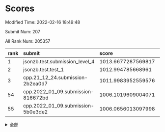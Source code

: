 # Scores

Modified Time: 2022-02-16 18:49:48

Submit Num: 207

All Rank Num: 205357

| rank |               submit               |       score        |       sigma        | pk_num |
| :--- | :--------------------------------- | :----------------- | :----------------- | :----- |
| 1    | jsonzb.test.submission_level_4     | 1013.6677287569817 | 0.8238995043282463 | 3970   |
| 2    | jsonzb.test.test_1                 | 1012.994785668961  | 0.8160350837561037 | 3962   |
| 3    | cpp.21_12_24.submission-2b2ea0d7   | 1011.9983952559576 | 0.8013329542561934 | 3968   |
| 54   | cpp.2022_01_09.submission-816672bd | 1006.1019609004071 | 0.7226989973145478 | 3969   |
| 55   | cpp.2022_01_09.submission-5b0e3de2 | 1006.0656013097998 | 0.7413981621259795 | 3968   |


<details>
<summary>全部</summary>

| rank |                 submit                 |       score        |       sigma        | pk_num |
| :--- | :------------------------------------- | :----------------- | :----------------- | :----- |
| 1    | jsonzb.test.submission_level_4         | 1013.6677287569817 | 0.8238995043282463 | 3970   |
| 2    | jsonzb.test.test_1                     | 1012.994785668961  | 0.8160350837561037 | 3962   |
| 3    | cpp.21_12_24.submission-2b2ea0d7       | 1011.9983952559576 | 0.8013329542561934 | 3968   |
| 4    | gobigger.level_3.submission_level_3_43 | 1011.6789496473707 | 0.780967568499824  | 3971   |
| 5    | gobigger.level_3.submission_level_3_18 | 1011.4502461958626 | 0.7635747921167021 | 3974   |
| 6    | gobigger.level_3.submission_level_3_24 | 1011.2914548879405 | 0.7773975491580984 | 3968   |
| 7    | gobigger.level_3.submission_level_3_3  | 1010.9984242783623 | 0.7720616378892966 | 3967   |
| 8    | gobigger.level_3.submission_level_3_16 | 1010.8962846149659 | 0.7643785295276859 | 3969   |
| 9    | gobigger.level_3.submission_level_3_20 | 1010.8590111857292 | 0.7819494397612408 | 3971   |
| 10   | gobigger.level_3.submission_level_3_8  | 1010.8331450650835 | 0.7652405535922234 | 3969   |
| 11   | gobigger.level_3.submission_level_3_49 | 1010.7328877194354 | 0.7736234330287377 | 3971   |
| 12   | gobigger.level_3.submission_level_3_46 | 1010.5818309862162 | 0.7777811289952473 | 3966   |
| 13   | gobigger.level_3.submission_level_3_28 | 1010.5558541188431 | 0.7667873229495378 | 3971   |
| 14   | gobigger.level_3.submission_level_3_29 | 1010.4470039608733 | 0.7824597695677185 | 3969   |
| 15   | gobigger.level_3.submission_level_3_10 | 1010.3645937841669 | 0.7683482995770602 | 3972   |
| 16   | gobigger.level_3.submission_level_3_25 | 1010.3103501771858 | 0.7478088252528516 | 3967   |
| 17   | gobigger.level_3.submission_level_3_45 | 1010.2070345592508 | 0.7904804591621932 | 3966   |
| 18   | gobigger.level_3.submission_level_3_30 | 1010.1467691338122 | 0.7526076269883988 | 3969   |
| 19   | gobigger.level_3.submission_level_3_26 | 1010.1405446521101 | 0.7710212249601303 | 3969   |
| 20   | gobigger.level_3.submission_level_3_15 | 1010.1312136507119 | 0.7596534284942843 | 3976   |
| 21   | gobigger.level_3.submission_level_3_22 | 1010.063450563464  | 0.7651255347694429 | 3970   |
| 22   | gobigger.level_3.submission_level_3_14 | 1010.0497323802964 | 0.7696403837564165 | 3968   |
| 23   | gobigger.level_3.submission_level_3_41 | 1010.0137228106151 | 0.7649032801799309 | 3972   |
| 24   | gobigger.level_3.submission_level_3_17 | 1009.9575242619812 | 0.7815020225643942 | 3965   |
| 25   | gobigger.level_3.submission_level_3_9  | 1009.9387483166033 | 0.7473572262628976 | 3971   |
| 26   | gobigger.level_3.submission_level_3_19 | 1009.8939418339376 | 0.7369183690686086 | 3967   |
| 27   | gobigger.level_3.submission_level_3_0  | 1009.8597169239072 | 0.7619802520237994 | 3965   |
| 28   | gobigger.level_3.submission_level_3_11 | 1009.779788723397  | 0.7435890797547031 | 3970   |
| 29   | gobigger.level_3.submission_level_3_38 | 1009.7781481850361 | 0.7356681551295141 | 3963   |
| 30   | gobigger.level_3.submission_level_3_37 | 1009.7678070451299 | 0.7471131967854803 | 3968   |
| 31   | gobigger.level_3.submission_level_3_1  | 1009.7396010696639 | 0.7668396902767513 | 3972   |
| 32   | gobigger.level_3.submission_level_3_13 | 1009.6956882444879 | 0.7361677814275764 | 3966   |
| 33   | gobigger.level_3.submission_level_3_6  | 1009.6602771272989 | 0.7410191166601103 | 3967   |
| 34   | gobigger.level_3.submission_level_3_32 | 1009.6315120113925 | 0.7656300837615614 | 3968   |
| 35   | gobigger.level_3.submission_level_3_44 | 1009.5263096073556 | 0.7266390251717416 | 3969   |
| 36   | gobigger.level_3.submission_level_3_40 | 1009.4890964755524 | 0.7594532683627675 | 3970   |
| 37   | gobigger.level_3.submission_level_3_2  | 1009.4529430452993 | 0.7422874876724403 | 3970   |
| 38   | gobigger.level_3.submission_level_3_42 | 1009.3665799065875 | 0.7523977611801045 | 3973   |
| 39   | gobigger.level_3.submission_level_3_7  | 1009.3369531703171 | 0.7361321460043349 | 3971   |
| 40   | gobigger.level_3.submission_level_3_21 | 1009.3286263303964 | 0.7486066342198855 | 3965   |
| 41   | gobigger.level_3.submission_level_3_34 | 1009.3018078426373 | 0.755766269511374  | 3969   |
| 42   | gobigger.level_3.submission_level_3_33 | 1009.2999280368471 | 0.7369097918566008 | 3970   |
| 43   | gobigger.level_3.submission_level_3_23 | 1009.185785726117  | 0.7597956991032426 | 3969   |
| 44   | gobigger.level_3.submission_level_3_47 | 1009.0854812038532 | 0.7294874528877177 | 3965   |
| 45   | gobigger.level_3.submission_level_3_27 | 1009.0619164012367 | 0.7714408801393376 | 3966   |
| 46   | gobigger.level_3.submission_level_3_39 | 1008.8614572609733 | 0.7543747491337289 | 3966   |
| 47   | gobigger.level_3.submission_level_3_36 | 1008.6735643846129 | 0.7476352336827272 | 3968   |
| 48   | gobigger.level_3.submission_level_3_31 | 1008.6249302247671 | 0.759933620514396  | 3969   |
| 49   | gobigger.level_3.submission_level_3_4  | 1008.6105766981143 | 0.7285899587235968 | 3971   |
| 50   | gobigger.level_3.submission_level_3_5  | 1008.6034776798273 | 0.7311560901876917 | 3970   |
| 51   | gobigger.level_3.submission_level_3_35 | 1008.5596908582368 | 0.7306426648141109 | 3967   |
| 52   | gobigger.level_3.submission_level_3_12 | 1008.4417642644734 | 0.7486033640208354 | 3970   |
| 53   | gobigger.level_3.submission_level_3_48 | 1008.1198517225847 | 0.7699382043572873 | 3961   |
| 54   | cpp.2022_01_09.submission-816672bd     | 1006.1019609004071 | 0.7226989973145478 | 3969   |
| 55   | cpp.2022_01_09.submission-5b0e3de2     | 1006.0656013097998 | 0.7413981621259795 | 3968   |
| 56   | gobigger.level_1.submission_level_1_20 | 1004.9547636311215 | 0.7148243523680929 | 3972   |
| 57   | gobigger.level_1.submission_level_1_35 | 1004.6486845921856 | 0.7124644045565516 | 3972   |
| 58   | gobigger.level_1.submission_level_1_30 | 1004.3746849227726 | 0.7138998331854547 | 3966   |
| 59   | gobigger.level_1.submission_level_1_6  | 1004.278069344039  | 0.723679687419775  | 3967   |
| 60   | gobigger.level_1.submission_level_1_13 | 1004.1948521713756 | 0.7169692435148618 | 3968   |
| 61   | gobigger.level_1.submission_level_1_45 | 1004.1238519326233 | 0.734280940477661  | 3972   |
| 62   | gobigger.level_1.submission_level_1_11 | 1004.0172048511804 | 0.7126877184719613 | 3966   |
| 63   | gobigger.level_1.submission_level_1_48 | 1003.8584552130771 | 0.7237336155726346 | 3967   |
| 64   | gobigger.level_1.submission_level_1_9  | 1003.8451986122319 | 0.7105510666041925 | 3967   |
| 65   | gobigger.level_1.submission_level_1_31 | 1003.8194076684135 | 0.6971841908627873 | 3969   |
| 66   | gobigger.level_1.submission_level_1_1  | 1003.7917804964785 | 0.7209908383739119 | 3968   |
| 67   | gobigger.level_1.submission_level_1_27 | 1003.7674108840095 | 0.7185729850919819 | 3968   |
| 68   | gobigger.level_1.submission_level_1_15 | 1003.7160710137833 | 0.7204170144675864 | 3966   |
| 69   | gobigger.level_1.submission_level_1_33 | 1003.6818865837332 | 0.7227226741584596 | 3972   |
| 70   | gobigger.level_1.submission_level_1_32 | 1003.6765713012228 | 0.7131089361371051 | 3967   |
| 71   | gobigger.level_1.submission_level_1_10 | 1003.6582870747857 | 0.7170163784071235 | 3970   |
| 72   | gobigger.level_1.submission_level_1_28 | 1003.5797981687219 | 0.7177244774757103 | 3967   |
| 73   | gobigger.level_1.submission_level_1_22 | 1003.4481114156497 | 0.712015872523742  | 3963   |
| 74   | gobigger.level_1.submission_level_1_16 | 1003.4431513292195 | 0.7102862353230436 | 3971   |
| 75   | gobigger.level_1.submission_level_1_5  | 1003.4419679082528 | 0.7105566008034911 | 3965   |
| 76   | gobigger.level_1.submission_level_1_29 | 1003.4101550932628 | 0.7204278686983384 | 3973   |
| 77   | gobigger.level_1.submission_level_1_8  | 1003.3043427790461 | 0.7266232494832676 | 3967   |
| 78   | gobigger.level_1.submission_level_1_12 | 1003.3020210897557 | 0.7098401705323316 | 3977   |
| 79   | gobigger.level_1.submission_level_1_26 | 1003.3017117374854 | 0.7186843564223864 | 3971   |
| 80   | gobigger.level_1.submission_level_1_24 | 1003.2851897895453 | 0.7245090713213098 | 3964   |
| 81   | gobigger.level_1.submission_level_1_47 | 1003.2476017138539 | 0.7197055444714104 | 3969   |
| 82   | gobigger.level_1.submission_level_1_37 | 1003.2361739594226 | 0.7179786494189099 | 3967   |
| 83   | gobigger.level_1.submission_level_1_2  | 1003.2085616360818 | 0.7173069259105046 | 3967   |
| 84   | gobigger.level_1.submission_level_1_38 | 1003.1402317343845 | 0.711927788978182  | 3969   |
| 85   | gobigger.level_1.submission_level_1_42 | 1003.1104627607862 | 0.714783404683565  | 3971   |
| 86   | gobigger.level_1.submission_level_1_49 | 1003.0888816187038 | 0.7151038371391691 | 3968   |
| 87   | gobigger.level_1.submission_level_1_14 | 1003.0799982238294 | 0.7178484438616818 | 3966   |
| 88   | gobigger.level_1.submission_level_1_19 | 1003.0241712409794 | 0.7195713683463377 | 3965   |
| 89   | gobigger.level_1.submission_level_1_46 | 1002.9473247427493 | 0.7148218120104586 | 3968   |
| 90   | gobigger.level_1.submission_level_1_43 | 1002.9288884247252 | 0.7155859380223745 | 3969   |
| 91   | gobigger.level_1.submission_level_1_4  | 1002.8794427769748 | 0.7092542050050515 | 3969   |
| 92   | gobigger.level_1.submission_level_1_18 | 1002.8340989065105 | 0.7058520927290588 | 3964   |
| 93   | gobigger.level_1.submission_level_1_39 | 1002.8239210094398 | 0.7166747385990828 | 3967   |
| 94   | gobigger.level_1.submission_level_1_25 | 1002.8218163580628 | 0.7100019966342017 | 3969   |
| 95   | gobigger.level_1.submission_level_1_0  | 1002.804605296222  | 0.7094156469915704 | 3961   |
| 96   | gobigger.level_1.submission_level_1_21 | 1002.6335963176319 | 0.7111060464917611 | 3966   |
| 97   | gobigger.level_1.submission_level_1_17 | 1002.6287456837782 | 0.7160075734131239 | 3965   |
| 98   | gobigger.level_1.submission_level_1_40 | 1002.6015912265252 | 0.7231326028435828 | 3968   |
| 99   | gobigger.level_1.submission_level_1_36 | 1002.5845973825411 | 0.697729196217529  | 3970   |
| 100  | gobigger.level_1.submission_level_1_44 | 1002.5317856710382 | 0.7089216464432677 | 3967   |
| 101  | gobigger.level_1.submission_level_1_41 | 1002.4629278848743 | 0.7191699997025642 | 3962   |
| 102  | gobigger.level_1.submission_level_1_3  | 1002.3823746400814 | 0.714889702970787  | 3964   |
| 103  | gobigger.level_1.submission_level_1_7  | 1002.3149334367845 | 0.718678231968144  | 3972   |
| 104  | gobigger.level_1.submission_level_1_23 | 1002.1648484577801 | 0.7130410428089333 | 3968   |
| 105  | gobigger.level_1.submission_level_1_34 | 1001.9083086108558 | 0.710749437073165  | 3967   |
| 106  | gobigger.random.submission_random_44   | 997.3896181408494  | 0.709037064807596  | 3967   |
| 107  | gobigger.random.submission_random_15   | 997.2863558121048  | 0.7106865940914867 | 3974   |
| 108  | gobigger.random.submission_random_25   | 997.2679511146949  | 0.7144996761525921 | 3969   |
| 109  | gobigger.random.submission_random_20   | 997.2059653935552  | 0.7172844310610772 | 3970   |
| 110  | gobigger.random.submission_random_49   | 997.0680646714845  | 0.7017134540288954 | 3968   |
| 111  | gobigger.random.submission_random_8    | 996.791918138866   | 0.7135798964239753 | 3965   |
| 112  | gobigger.random.submission_random_9    | 996.7894052511552  | 0.7027282006143292 | 3964   |
| 113  | gobigger.random.submission_random_31   | 996.7876096202805  | 0.698274300091951  | 3972   |
| 114  | gobigger.random.submission_random_28   | 996.7238543809524  | 0.7168978024058089 | 3966   |
| 115  | gobigger.random.submission_random_12   | 996.5841009229922  | 0.7144196037713252 | 3969   |
| 116  | gobigger.random.submission_random_1    | 996.5598867630383  | 0.7081811065802326 | 3973   |
| 117  | gobigger.random.submission_random_2    | 996.5350878415137  | 0.7210116536651704 | 3970   |
| 118  | gobigger.random.submission_random_38   | 996.4294804341707  | 0.707775520176179  | 3969   |
| 119  | gobigger.random.submission_random_16   | 996.3808682889761  | 0.7025898025306212 | 3967   |
| 120  | gobigger.random.submission_random_10   | 996.3452500689616  | 0.7046885421677314 | 3969   |
| 121  | gobigger.random.submission_random_22   | 996.2942322204586  | 0.7105791891209632 | 3971   |
| 122  | gobigger.random.submission_random_3    | 996.2895361458384  | 0.7195532264507214 | 3967   |
| 123  | gobigger.random.submission_random_39   | 996.228563801516   | 0.6938190282136804 | 3971   |
| 124  | gobigger.random.submission_random_13   | 996.2065333860171  | 0.7170086428073341 | 3971   |
| 125  | gobigger.random.submission_random_41   | 996.1986471671368  | 0.7143426563798827 | 3968   |
| 126  | gobigger.random.submission_random_32   | 996.1963683598793  | 0.7083078946672403 | 3970   |
| 127  | gobigger.random.submission_random_33   | 996.1568271654478  | 0.712689423262083  | 3970   |
| 128  | gobigger.random.submission_random_29   | 996.1274660161794  | 0.7144980557153314 | 3978   |
| 129  | gobigger.random.submission_random_35   | 996.0969591209092  | 0.7091104448150992 | 3968   |
| 130  | gobigger.random.submission_random_5    | 996.0125929008182  | 0.7048306724465938 | 3970   |
| 131  | gobigger.random.submission_random_46   | 995.8885720987869  | 0.7088095062366017 | 3966   |
| 132  | gobigger.random.submission_random_34   | 995.8790811876294  | 0.7204192022741598 | 3966   |
| 133  | gobigger.random.submission_random_17   | 995.825333902906   | 0.6988645505067086 | 3969   |
| 134  | gobigger.random.submission_random_48   | 995.8009598221004  | 0.7146566678607312 | 3965   |
| 135  | gobigger.random.submission_random_18   | 995.7286304820798  | 0.7202137348078261 | 3965   |
| 136  | gobigger.random.submission_random_19   | 995.7172300846638  | 0.7174733265520202 | 3968   |
| 137  | gobigger.random.submission_random_37   | 995.7071586974535  | 0.705867036337301  | 3968   |
| 138  | gobigger.random.submission_random_23   | 995.7034659150667  | 0.7332572325423081 | 3971   |
| 139  | gobigger.random.submission_random_11   | 995.6583111861147  | 0.7061284194547035 | 3970   |
| 140  | gobigger.random.submission_random_42   | 995.6434948248519  | 0.7158846421785154 | 3963   |
| 141  | gobigger.random.submission_random_30   | 995.5788988148537  | 0.7206049019157472 | 3966   |
| 142  | gobigger.random.submission_random_0    | 995.5696940769022  | 0.7117069283305423 | 3968   |
| 143  | gobigger.random.submission_random_21   | 995.4800379575681  | 0.7021434175531592 | 3965   |
| 144  | gobigger.random.submission_random_7    | 995.4756596706994  | 0.7091496088029476 | 3962   |
| 145  | gobigger.random.submission_random_45   | 995.4161094888187  | 0.7050437930349709 | 3969   |
| 146  | gobigger.random.submission_random_24   | 995.3502936917682  | 0.7075222096680298 | 3972   |
| 147  | gobigger.random.submission_random_4    | 995.3327429739603  | 0.7057124360070786 | 3966   |
| 148  | gobigger.random.submission_random_27   | 995.2479808602666  | 0.7167389599791347 | 3969   |
| 149  | gobigger.random.submission_random_36   | 995.1968536709262  | 0.7146358829771974 | 3976   |
| 150  | gobigger.random.submission_random_26   | 995.1163327347061  | 0.7127269327050686 | 3968   |
| 151  | gobigger.random.submission_random_40   | 994.9816514265107  | 0.7116731237458188 | 3966   |
| 152  | gobigger.random.submission_random_6    | 994.7982004200816  | 0.7158727495192699 | 3971   |
| 153  | gobigger.random.submission_random_43   | 994.7712201926282  | 0.7116882701722167 | 3970   |
| 154  | gobigger.random.submission_random_14   | 994.7053639017012  | 0.7186403121579867 | 3972   |
| 155  | gobigger.random.submission_random_47   | 994.571482701323   | 0.7184241562717418 | 3966   |
| 156  | gobigger.level_2.submission_level_2_9  | 993.9606590972911  | 0.7309754174267484 | 3967   |
| 157  | gobigger.level_2.submission_level_2_45 | 993.8191821846161  | 0.7204498151895291 | 3968   |
| 158  | gobigger.level_2.submission_level_2_0  | 993.6344348159759  | 0.7363048232664786 | 3968   |
| 159  | gobigger.level_2.submission_level_2_36 | 993.5370446535551  | 0.7206966483820264 | 3972   |
| 160  | gobigger.level_2.submission_level_2_49 | 993.5065589031068  | 0.740327910509202  | 3968   |
| 161  | gobigger.level_2.submission_level_2_7  | 993.4569906837345  | 0.7361089429593727 | 3968   |
| 162  | gobigger.level_2.submission_level_2_34 | 993.3027227256948  | 0.7149539803725599 | 3962   |
| 163  | gobigger.level_2.submission_level_2_18 | 993.1779556587906  | 0.7398255934893991 | 3973   |
| 164  | gobigger.level_2.submission_level_2_22 | 993.1143213960711  | 0.7383359348822076 | 3964   |
| 165  | gobigger.level_2.submission_level_2_21 | 993.1017957553172  | 0.7296201882168124 | 3967   |
| 166  | gobigger.level_2.submission_level_2_2  | 993.0116089499799  | 0.7236046875254023 | 3974   |
| 167  | gobigger.level_2.submission_level_2_41 | 992.9593078619514  | 0.7480771327513006 | 3967   |
| 168  | gobigger.level_2.submission_level_2_6  | 992.8003868566707  | 0.7328777892650227 | 3965   |
| 169  | gobigger.level_2.submission_level_2_38 | 992.7205528432708  | 0.7456551854778198 | 3968   |
| 170  | gobigger.level_2.submission_level_2_48 | 992.6619100648678  | 0.7512634442735673 | 3964   |
| 171  | gobigger.level_2.submission_level_2_39 | 992.6078058648011  | 0.744674787392043  | 3965   |
| 172  | gobigger.level_2.submission_level_2_8  | 992.5337151585765  | 0.7436685030176913 | 3969   |
| 173  | gobigger.level_2.submission_level_2_10 | 992.5220608638176  | 0.7382414697189782 | 3973   |
| 174  | gobigger.level_2.submission_level_2_42 | 992.3745169554235  | 0.7274496208307732 | 3970   |
| 175  | gobigger.level_2.submission_level_2_40 | 992.3597667454919  | 0.7412680115908383 | 3967   |
| 176  | gobigger.level_2.submission_level_2_28 | 992.3303905079163  | 0.7451727436980525 | 3964   |
| 177  | gobigger.level_2.submission_level_2_44 | 992.3179272274109  | 0.7675558560882021 | 3967   |
| 178  | gobigger.level_2.submission_level_2_13 | 992.2656417426925  | 0.7735221790845185 | 3969   |
| 179  | gobigger.level_2.submission_level_2_11 | 992.0900389330228  | 0.7579941878939228 | 3964   |
| 180  | gobigger.level_2.submission_level_2_29 | 992.0864075590792  | 0.7475371328360414 | 3967   |
| 181  | gobigger.level_2.submission_level_2_15 | 992.0806029628736  | 0.7649115176007788 | 3965   |
| 182  | gobigger.level_2.submission_level_2_27 | 992.0804456666132  | 0.7247365938939474 | 3964   |
| 183  | gobigger.level_2.submission_level_2_33 | 992.0181832416845  | 0.7415901621901496 | 3967   |
| 184  | gobigger.level_2.submission_level_2_20 | 991.976941380157   | 0.7499391896459504 | 3965   |
| 185  | gobigger.level_2.submission_level_2_47 | 991.9516874747367  | 0.7560173017078237 | 3962   |
| 186  | gobigger.level_2.submission_level_2_1  | 991.9084233455262  | 0.7433441596699699 | 3968   |
| 187  | gobigger.level_2.submission_level_2_37 | 991.8657777120856  | 0.7305975881102733 | 3969   |
| 188  | gobigger.level_2.submission_level_2_24 | 991.7232404190283  | 0.7468033658027563 | 3970   |
| 189  | gobigger.level_2.submission_level_2_32 | 991.627595506964   | 0.7609499314413325 | 3964   |
| 190  | gobigger.level_2.submission_level_2_14 | 991.5867672581991  | 0.7330465754341947 | 3971   |
| 191  | gobigger.level_2.submission_level_2_4  | 991.493781000991   | 0.7376017532113377 | 3971   |
| 192  | gobigger.level_2.submission_level_2_31 | 991.4393454719476  | 0.7427624944705279 | 3960   |
| 193  | gobigger.level_2.submission_level_2_5  | 991.4249903456279  | 0.7367932433121646 | 3968   |
| 194  | gobigger.level_2.submission_level_2_16 | 991.4009473463079  | 0.7559781332202868 | 3970   |
| 195  | gobigger.level_2.submission_level_2_17 | 991.365689407448   | 0.7562760552335698 | 3968   |
| 196  | gobigger.level_2.submission_level_2_12 | 991.2577161462536  | 0.7649319376648341 | 3972   |
| 197  | gobigger.level_2.submission_level_2_43 | 991.1525861785927  | 0.760770040724269  | 3974   |
| 198  | gobigger.level_2.submission_level_2_23 | 991.0671293216393  | 0.7487207334645364 | 3976   |
| 199  | gobigger.level_2.submission_level_2_30 | 990.9605029110329  | 0.7601421583454938 | 3965   |
| 200  | gobigger.level_2.submission_level_2_3  | 990.9430855452631  | 0.7544402064978202 | 3969   |
| 201  | gobigger.level_2.submission_level_2_25 | 990.9328467452845  | 0.7416433575014344 | 3967   |
| 202  | gobigger.level_2.submission_level_2_35 | 990.9084135141417  | 0.7687399533165201 | 3972   |
| 203  | gobigger.level_2.submission_level_2_26 | 990.5615324675315  | 0.7618897238047188 | 3970   |
| 204  | gobigger.level_2.submission_level_2_19 | 990.0452533670507  | 0.7644703711384828 | 3967   |
| 205  | gobigger.level_2.submission_level_2_46 | 989.7359683617815  | 0.7881007524763648 | 3970   |
| 206  | gobigger.none.submission_none_1        | 979.0224485133763  | 1.216720083461977  | 3968   |
| 207  | gobigger.none.submission_none_0        | 976.526947778041   | 1.3970394057599769 | 3970   |

</details>
